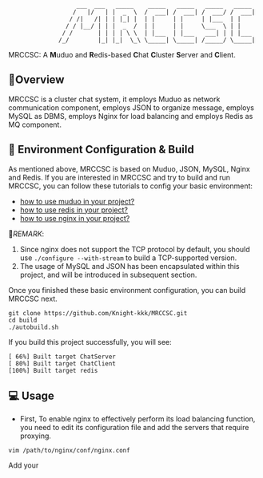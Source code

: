                        ___  ___   _____    _____   _____   _____   _____  
                      /   |/   | |  _  \  /  ___| /  ___| /  ___/ /  ___| 
                     / /|   /| | | |_| |  | |     | |     | |___  | |     
                    / / |__/ | | |  _  /  | |     | |     \___  \ | |     
                   / /       | | | | \ \  | |___  | |___   ___| | | |___  
                  /_/        |_| |_|  \_\ \_____| \_____| /_____/ \_____| 
MRCCSC: A **M**uduo and **R**edis-based **C**hat **C**luster **S**erver and **C**lient.

## :memo:Overview 
MRCCSC is a cluster chat system, it employs Muduo as network communication component, employs JSON to organize message,  employs MySQL as DBMS, employs Nginx for load balancing and employs Redis as MQ component.

## :hammer: Environment Configuration & Build
As mentioned above, MRCCSC is based on Muduo, JSON, MySQL, Nginx and Redis. If you are interested in MRCCSC and try to build and run MRCCSC, you can follow these tutorials to config your basic environment:
  - [how to use muduo in your project?](https://github.com/chenshuo/muduo-tutorial)
  - [how to use redis in your project?](https://github.com/redis/hiredis.git)
  - [how to use nginx in your project?](https://nginx.org/en/docs/)

📌*REMARK*:
  1. Since nginx does not support the TCP protocol by default, you should use `./configure --with-stream` to build a TCP-supported version.
  2. The usage of MySQL and JSON has been encapsulated within this project, and will be introduced in subsequent section.

Once you finished these basic environment configuration, you can build MRCCSC next.
```shell
git clone https://github.com/Knight-kkk/MRCCSC.git
cd build
./autobuild.sh
```
If you build this project successfully, you will see:
```shell
[ 66%] Built target ChatServer
[ 80%] Built target ChatClient
[100%] Built target redis
```
## 💻 Usage
- First, To enable nginx to effectively perform its load balancing function, you need to edit its configuration file and add the servers that require proxying.
```shell
vim /path/to/nginx/conf/nginx.conf
```
Add your 

